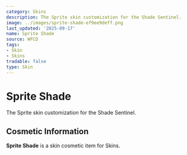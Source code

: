 ```yaml
---
category: Skins
description: The Sprite skin customization for the Shade Sentinel.
image: ../images/sprite-shade-ef9ee9deff.png
last_updated: '2025-09-17'
name: Sprite Shade
source: WFCD
tags:
- Skin
- Skins
tradable: false
type: Skin
---
```


# Sprite Shade

The Sprite skin customization for the Shade Sentinel.

## Cosmetic Information

**Sprite Shade** is a skin cosmetic item for Skins.

